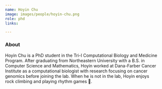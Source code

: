 ```yaml
---
name: Hoyin Chu
image: images/people/hoyin-chu.png
role: phd
links:

---
```


### About
Hoyin Chu is a PhD student in the Tri-I Computational Biology and Medicine Program.
After graduating from Northeastern University with a B.S. in Computer Science and Mathematics,
Hoyin worked at Dana-Farber Cancer Institute as a computational biologist with
research focusing on cancer genomics before joining the lab.
When he is not in the lab, Hoyin enjoys rock climbing and playing rhythm games 🎼.